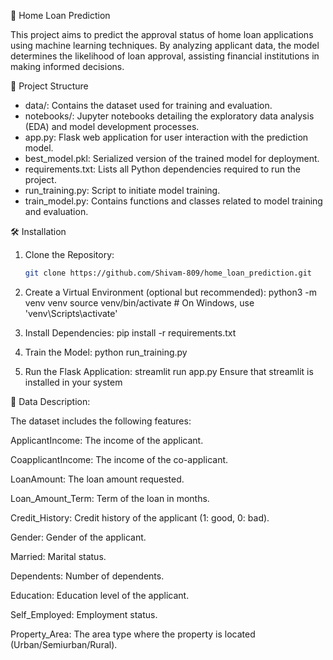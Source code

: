 🏡 Home Loan Prediction

This project aims to predict the approval status of home loan applications using machine learning techniques. 
By analyzing applicant data, the model determines the likelihood of loan approval, assisting financial institutions in making informed decisions.

📂 Project Structure

- data/: Contains the dataset used for training and evaluation.
- notebooks/: Jupyter notebooks detailing the exploratory data analysis (EDA) and model development processes.
- app.py: Flask web application for user interaction with the prediction model.
- best_model.pkl: Serialized version of the trained model for deployment.
- requirements.txt: Lists all Python dependencies required to run the project.
- run_training.py: Script to initiate model training.
- train_model.py: Contains functions and classes related to model training and evaluation.

🛠️ Installation

1. Clone the Repository:

   ```bash
   git clone https://github.com/Shivam-809/home_loan_prediction.git

2. Create a Virtual Environment (optional but recommended):
python3 -m venv venv
source venv/bin/activate  # On Windows, use 'venv\Scripts\activate'

3. Install Dependencies:
pip install -r requirements.txt

4. Train the Model:
python run_training.py

5. Run the Flask Application:
streamlit run app.py
Ensure that streamlit is installed in your system 

📝 Data Description:

The dataset includes the following features:

ApplicantIncome: The income of the applicant.

CoapplicantIncome: The income of the co-applicant.

LoanAmount: The loan amount requested.

Loan_Amount_Term: Term of the loan in months.

Credit_History: Credit history of the applicant (1: good, 0: bad).

Gender: Gender of the applicant.

Married: Marital status.

Dependents: Number of dependents.

Education: Education level of the applicant.

Self_Employed: Employment status.

Property_Area: The area type where the property is located (Urban/Semiurban/Rural).
